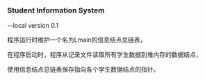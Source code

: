 ### Student Information System
--local version 0.1

程序运行时维护一个名为Lmain的信息结点总链表，

在程序启动时，程序从记录文件读取所有学生数据到堆内存的数据结点，

使用信息结点总链表保存指向各个学生数据结点的指针。
